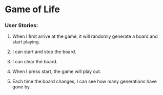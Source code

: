 # Game of Life
[]()

### User Stories:

1. When I first arrive at the game, it will randomly generate a board and start playing.

2. I can start and stop the board.

3. I can clear the board.

4. When I press start, the game will play out.

5. Each time the board changes, I can see how many generations have gone by.
